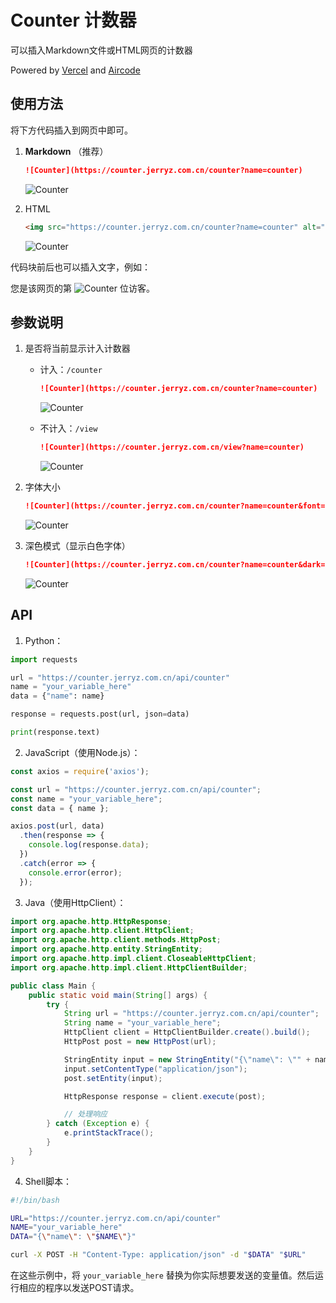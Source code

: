 # Counter 计数器

可以插入Markdown文件或HTML网页的计数器

Powered by [Vercel](https://vercel.com/) and [Aircode](https://aircode.io/)

## 使用方法

将下方代码插入到网页中即可。

1. **Markdown** （推荐）
   
   ```markdown
   ![Counter](https://counter.jerryz.com.cn/counter?name=counter)
   ```
   ![Counter](https://counter.jerryz.com.cn/counter?name=counter)

2. HTML

   ```html
   <img src="https://counter.jerryz.com.cn/counter?name=counter" alt="Counter">
   ```
   <img src="https://counter.jerryz.com.cn/counter?name=counter" alt="Counter">

代码块前后也可以插入文字，例如：

您是该网页的第 ![Counter](https://counter.jerryz.com.cn/counter?name=counter) 位访客。

## 参数说明

1. 是否将当前显示计入计数器
   
   - 计入：`/counter`
      ```markdown
      ![Counter](https://counter.jerryz.com.cn/counter?name=counter)
      ```
      ![Counter](https://counter.jerryz.com.cn/counter?name=counter)

   - 不计入：`/view`
      ```markdown
      ![Counter](https://counter.jerryz.com.cn/view?name=counter)
      ```
      ![Counter](https://counter.jerryz.com.cn/view?name=counter)

2. 字体大小

   ```markdown
   ![Counter](https://counter.jerryz.com.cn/counter?name=counter&font=20)
   ```
   ![Counter](https://counter.jerryz.com.cn/counter?name=counter&font=20)

3. 深色模式（显示白色字体）

   ```markdown
   ![Counter](https://counter.jerryz.com.cn/counter?name=counter&dark=1)
   ```
   ![Counter](https://counter.jerryz.com.cn/counter?name=counter&dark=1)

## API

1. Python：

```python
import requests

url = "https://counter.jerryz.com.cn/api/counter"
name = "your_variable_here"
data = {"name": name}

response = requests.post(url, json=data)

print(response.text)
```

2. JavaScript（使用Node.js）：

```javascript
const axios = require('axios');

const url = "https://counter.jerryz.com.cn/api/counter";
const name = "your_variable_here";
const data = { name };

axios.post(url, data)
  .then(response => {
    console.log(response.data);
  })
  .catch(error => {
    console.error(error);
  });
```

3. Java（使用HttpClient）：

```java
import org.apache.http.HttpResponse;
import org.apache.http.client.HttpClient;
import org.apache.http.client.methods.HttpPost;
import org.apache.http.entity.StringEntity;
import org.apache.http.impl.client.CloseableHttpClient;
import org.apache.http.impl.client.HttpClientBuilder;

public class Main {
    public static void main(String[] args) {
        try {
            String url = "https://counter.jerryz.com.cn/api/counter";
            String name = "your_variable_here";
            HttpClient client = HttpClientBuilder.create().build();
            HttpPost post = new HttpPost(url);

            StringEntity input = new StringEntity("{\"name\": \"" + name + "\"}");
            input.setContentType("application/json");
            post.setEntity(input);

            HttpResponse response = client.execute(post);

            // 处理响应
        } catch (Exception e) {
            e.printStackTrace();
        }
    }
}
```

4. Shell脚本：

```bash
#!/bin/bash

URL="https://counter.jerryz.com.cn/api/counter"
NAME="your_variable_here"
DATA="{\"name\": \"$NAME\"}"

curl -X POST -H "Content-Type: application/json" -d "$DATA" "$URL"
```

在这些示例中，将 `your_variable_here` 替换为你实际想要发送的变量值。然后运行相应的程序以发送POST请求。
   
